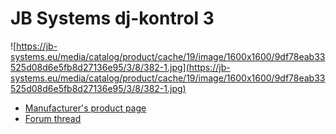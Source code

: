 # JB Systems dj-kontrol 3

![https://jb-systems.eu/media/catalog/product/cache/19/image/1600x1600/9df78eab33525d08d6e5fb8d27136e95/3/8/382-1.jpg](https://jb-systems.eu/media/catalog/product/cache/19/image/1600x1600/9df78eab33525d08d6e5fb8d27136e95/3/8/382-1.jpg)

  - [Manufacturer's product page](https://jb-systems.eu/de/dj-kontrol-3)
  - [Forum
    thread](https://www.mixxx.org/forums/viewtopic.php?f=7&t=9281)
